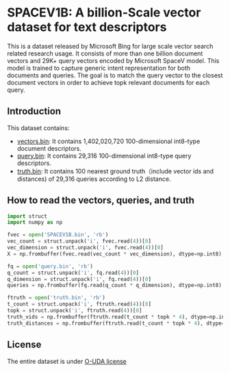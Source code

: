 # SPACEV1B: A billion-Scale vector dataset for text descriptors
This is a dataset released by Microsoft Bing for large scale vector search related research usage. It consists of more than one billion document vectors 
and 29K+ query vectors encoded by Microsoft SpaceV model. This model is trained to capture generic intent representation for both documents and queries. 
The goal is to match the query vector to the closest document vectors in order to achieve topk relevant documents for each query.

## Introduction

This dataset contains:

 * [vectors.bin](vectors.bin): It contains 1,402,020,720 100-dimensional int8-type document descriptors.
 * [query.bin](query.bin):  It contains 29,316 100-dimensional int8-type query descriptors.
 * [truth.bin](truth.bin): It contains 100 nearest ground truth（include vector ids and distances) of 29,316 queries according to L2 distance.


## How to read the vectors, queries, and truth

```python
import struct
import numpy as np

fvec = open('SPACEV1B.bin', 'rb')
vec_count = struct.unpack('i', fvec.read(4))[0]
vec_dimension = struct.unpack('i', fvec.read(4))[0]
X = np.frombuffer(fvec.read(vec_count * vec_dimension), dtype=np.int8).reshape((vec_count, vec_dimension))

fq = open('query.bin', 'rb')
q_count = struct.unpack('i', fq.read(4))[0]
q_dimension = struct.unpack('i', fq.read(4))[0]
queries = np.frombuffer(fq.read(q_count * q_dimension), dtype=np.int8).reshape((q_count, q_dimension))

ftruth = open('truth.bin', 'rb')
t_count = struct.unpack('i', ftruth.read(4))[0]
topk = struct.unpack('i', ftruth.read(4))[0]
truth_vids = np.frombuffer(ftruth.read(t_count * topk * 4), dtype=np.int32).reshape((t_count, topk))
truth_distances = np.frombuffer(ftruth.read(t_count * topk * 4), dtype=np.float).reshape((t_count, topk))
```

## License

The entire dataset is under [O-UDA license](LICENSE)